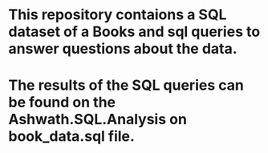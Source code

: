 # This repository contaions a SQL dataset of a Books and sql queries to answer questions about the data.
# The results of the SQL queries can be found on the Ashwath.SQL.Analysis on book_data.sql file.
